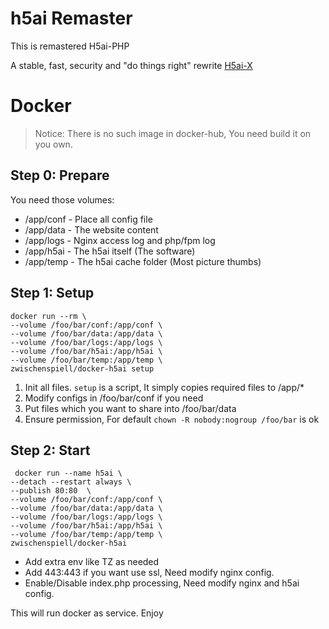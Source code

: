 # h5ai Remaster

This is remastered H5ai-PHP

A stable, fast, security and "do things right" rewrite [H5ai-X](https://github.com/Alceatraz/H5ai-X)

# Docker

> Notice: There is no such image in docker-hub, You need build it on you own.

## Step 0: Prepare

You need those volumes:

- /app/conf - Place all config file
- /app/data - The website content
- /app/logs - Nginx access log and php/fpm log
- /app/h5ai - The h5ai itself (The software)
- /app/temp - The h5ai cache folder (Most picture thumbs)

## Step 1: Setup

```shell
docker run --rm \
--volume /foo/bar/conf:/app/conf \
--volume /foo/bar/data:/app/data \
--volume /foo/bar/logs:/app/logs \
--volume /foo/bar/h5ai:/app/h5ai \
--volume /foo/bar/temp:/app/temp \
zwischenspiell/docker-h5ai setup
```

1. Init all files. `setup` is a script, It simply copies required files to /app/*
2. Modify configs in /foo/bar/conf if you need
3. Put files which you want to share into /foo/bar/data
4. Ensure permission, For default `chown -R nobody:nogroup /foo/bar` is ok

## Step 2: Start

```shell
 docker run --name h5ai \
--detach --restart always \
--publish 80:80  \
--volume /foo/bar/conf:/app/conf \
--volume /foo/bar/data:/app/data \
--volume /foo/bar/logs:/app/logs \
--volume /foo/bar/h5ai:/app/h5ai \
--volume /foo/bar/temp:/app/temp \
zwischenspiell/docker-h5ai
```

- Add extra env like TZ as needed
- Add 443:443 if you want use ssl, Need modify nginx config.
- Enable/Disable index.php processing, Need modify nginx and h5ai config.

This will run docker as service. Enjoy
